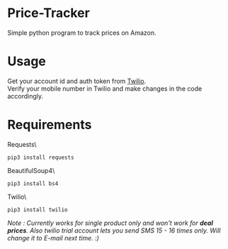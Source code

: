 # Price-Tracker
Simple python program to track prices on Amazon.

# Usage
Get your account id and auth token from [Twilio](https://www.twilio.com/).\
Verify your mobile number in Twilio and make changes in the code accordingly.

# Requirements
Requests\
```
pip3 install requests
```
BeautifulSoup4\
```
pip3 install bs4
```
Twilio\
```
pip3 install twilio
```
*Note : Currently works for single product only and won't work for **deal prices**. Also twilio trial account lets you send SMS 15 - 16 times only. Will change it to E-mail next time. :)* 
